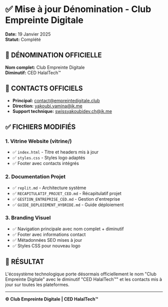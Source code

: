 # ✅ Mise à jour Dénomination - Club Empreinte Digitale
**Date:** 19 Janvier 2025  
**Statut:** Complété

## 🏢 DÉNOMINATION OFFICIELLE

**Nom complet:** Club Empreinte Digitale  
**Diminutif:** CED HalalTech™

## 📧 CONTACTS OFFICIELS

- **Principal:** contact@empreintedigitale.club  
- **Direction:** yakoubi.yamina@ik.me  
- **Support technique:** swissyakoubidev.ch@ik.me

## ✅ FICHIERS MODIFIÉS

### 1. Vitrine Website (vitrine/)
- ✅ `index.html` - Titre et headers mis à jour
- ✅ `styles.css` - Styles logo adaptés
- ✅ Footer avec contacts intégrés

### 2. Documentation Projet
- ✅ `replit.md` - Architecture système
- ✅ `RECAPITULATIF_PROJET_CED.md` - Récapitulatif projet
- ✅ `GESTION_ENTREPRISE_CED.md` - Gestion d'entreprise
- ✅ `GUIDE_DEPLOIEMENT_HYBRIDE.md` - Guide déploiement

### 3. Branding Visuel
- ✅ Navigation principale avec nom complet + diminutif
- ✅ Footer avec informations contact
- ✅ Métadonnées SEO mises à jour
- ✅ Styles CSS pour nouveau logo

## 🎯 RÉSULTAT

L'écosystème technologique porte désormais officiellement le nom "Club Empreinte Digitale" avec le diminutif "CED HalalTech™" et les contacts mis à jour sur toutes les plateformes.

---
**© Club Empreinte Digitale | CED HalalTech™**